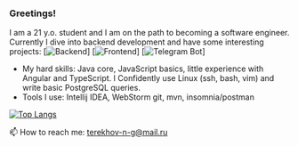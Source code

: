 ### Greetings!
I am a 21 y.o. student and I am on the path to becoming a software engineer. Currently I dive into backend development and have some interesting projects:
[![Backend](https://github.com/Terekhov-Nikita/Hotel-it-back)]
[![Frontend](https://github.com/Terekhov-Nikita/Hotel-it-front)]
[![Telegram Bot](https://github.com/Terekhov-Nikita/TelegramBot)]

- My hard skills: Java core, JavaScript basics, little experience with Angular and TypeScript. I Confidently use Linux (ssh, bash, vim) and write basic PostgreSQL queries.
- Tools I use: Intellij IDEA, WebStorm git, mvn, insomnia/postman

[![Top Langs](https://github-readme-stats.vercel.app/api/top-langs/?username=Terekhov-Nikita&layout=compact)](https://github.com/Terekhov-Nikita/github-readme-stats)

📫 How to reach me: terekhov-n-g@mail.ru

<!--
**nikikiT/nikikiT** is a ✨ _special_ ✨ repository because its `README.md` (this file) appears on your GitHub profile.

Here are some ideas to get you started:

- 🔭 I’m currently working on ...
- 🌱 I’m currently learning ...
- 👯 I’m looking to collaborate on ...
- 🤔 I’m looking for help with ...
- 💬 Ask me about ...
- 📫 How to reach me: ...
- 😄 Pronouns: ...
- ⚡ Fun fact: ...
-->
